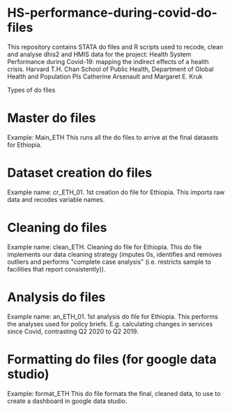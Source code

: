 # HS-performance-during-covid-do-files
This repository contains STATA do files and R scripts used to recode, clean and analyse dhis2 and HMIS data for the project: 
Health System Performance during Covid-19: mapping the indirect effects of a health crisis.
Harvard T.H. Chan School of Public Health, Department of Global Health and Population
PIs Catherine Arsenault and Margaret E. Kruk

Types of do files

# Master do files
  Example: Main_ETH
  This runs all the do files to arrive at the final datasets for Ethiopia.
  
# Dataset creation do files
  Example name: cr_ETH_01.
  1st creation do file for Ethiopia. This imports raw data and recodes variable names.

# Cleaning do files
  Example name: clean_ETH. 
  Cleaning do file for Ethiopia. This do file implements our data cleaning strategy (imputes 0s, identifies and removes outliers and performs "complete case analysis" (i.e. restricts sample to facilities that report consistently)). 
  
# Analysis do files
  Example name: an_ETH_01.
  1st analysis do file for Ethiopia. This performs the analyses used for policy briefs. E.g. calculating changes in services since Covid, contrasting Q2 2020 to Q2 2019.
  
 # Formatting do files (for google data studio)
 Example: format_ETH
 This do file formats the final, cleaned data, to use to create a dashboard in google data studio.
